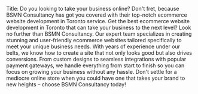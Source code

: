 Title: Do you looking to take your business online? Don't fret, because BSMN Consultancy has got you covered with their top-notch ecommerce website development in Toronto service.
Get the best ecommerce website development in Toronto that can take your business to the next level? Look no further than BSMN Consultancy. Our expert team specializes in creating stunning and user-friendly ecommerce websites tailored specifically to meet your unique business needs. With years of experience under our belts, we know how to create a site that not only looks good but also drives conversions. From custom designs to seamless integrations with popular payment gateways, we handle everything from start to finish so you can focus on growing your business without any hassle. Don't settle for a mediocre online store when you could have one that takes your brand to new heights – choose BSMN Consultancy today! 
